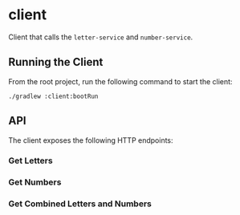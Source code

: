 # client
Client that calls the `letter-service` and `number-service`.

## Running the Client
From the root project, run the following command to start the client:

    ./gradlew :client:bootRun
    
## API
The client exposes the following HTTP endpoints:

### Get Letters

### Get Numbers

### Get Combined Letters and Numbers